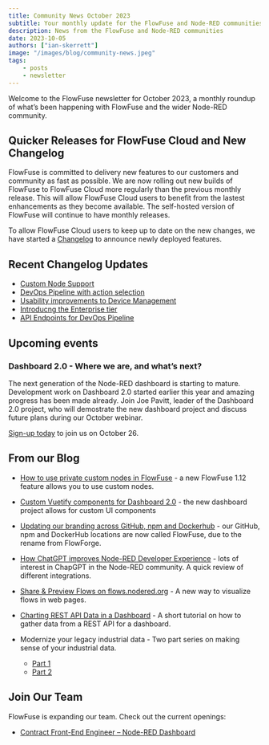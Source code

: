 ```yaml
---
title: Community News October 2023
subtitle: Your monthly update for the FlowFuse and Node-RED communities
description: News from the FlowFuse and Node-RED communities
date: 2023-10-05
authors: ["ian-skerrett"]
image: "/images/blog/community-news.jpeg"
tags:
    - posts
    - newsletter
---
```


Welcome to the FlowFuse newsletter for October 2023, a monthly roundup of what’s been happening with FlowFuse and the wider Node-RED community. 

<!--more-->

## Quicker Releases for FlowFuse Cloud and New Changelog

FlowFuse is committed to delivery new features to our customers and community as fast as possible. We are now rolling out new builds of FlowFuse to FlowFuse Cloud more regularly than the previous monthly release. This will allow FlowFuse Cloud users to benefit from the lastest enhancements as they become available. The self-hosted version of FlowFuse will continue to have monthly releases.

To allow FlowFuse Cloud users to keep up to date on the new changes, we have started a [Changelog](https://flowfuse.com/changelog/) to announce newly deployed features. 


## Recent Changelog Updates

- [Custom Node Support](https://flowfuse.com/changelog/2023/09/custom-node-support/)
- [DevOps Pipeline with action selection](https://flowfuse.com/changelog/2023/09/devops-actions/)
- [Usability improvements to Device Management](https://flowfuse.com/changelog/2023/09/snapshots-devices/)
- [Introducng the Enterprise tier](https://flowfuse.com/changelog/2023/09/introduction-enterprise-tier/)
- [API Endpoints for DevOps Pipeline](https://flowfuse.com/changelog/2023/09/pipeline-api/)

## Upcoming events

### Dashboard 2.0 - Where we are, and what’s next?

The next generation of the Node-RED dashboard is starting to mature. Development work on Dashboard 2.0 started earlier this year and amazing progress has been made already. Join Joe Pavitt, leader of the Dashboard 2.0 project, who will demostrate the new dashboard project and discuss future plans during our October webinar.

[Sign-up today](https://flowfuse.com/webinars/2023/dashboard-20/) to join us on October 26. 


## From our Blog

* [How to use private custom nodes in FlowFuse](https://flowfuse.com/blog/2023/10/use-private-custom-nodes-with-flowfuse/) - a new FlowFuse 1.12 feature allows you to use custom nodes.

* [Custom Vuetify components for Dashboard 2.0](https://flowfuse.com/blog/2023/10/custom-vuetify-components-dashboard/) - the new dashboard project allows for custom UI components


* [Updating our branding across GitHub, npm and Dockerhub](https://flowfuse.com/blog/2023/09/rebranding-our-components/) - our GitHub, npm and DockerHub locations are now called FlowFuse, due to the rename from FlowForge.

* [How ChatGPT improves Node-RED Developer Experience](https://flowfuse.com/blog/2023/09/chatgpt-for-node-red-developers/) - lots of interest in ChapGPT in the Node-RED community. A quick review of different integrations.

* [Share & Preview Flows on flows.nodered.org](https://flowfuse.com/blog/2023/09/flow-viewer/) - A new way to visualize flows in web pages.

* [Charting REST API Data in a Dashboard](https://flowfuse.com/blog/2023/09/dashboard-chart-for-rest-api-data/) - A short tutorial on how to gather data from a REST API for a dashboard.

* Modernize your legacy industrial data - Two part series on making sense of your industrial data. 
    - [Part 1](https://flowfuse.com/blog/2023/09/modernize-your-legacy-industrial-data/)
    - [Part 2](https://flowfuse.com/blog/2023/09/modernize-your-legacy-industrial-data-part2/)


## Join Our Team
FlowFuse is expanding our team. Check out the current openings:

- [Contract Front-End Engineer – Node-RED Dashboard](https://boards.greenhouse.io/flowfuse/jobs/4911532004)

